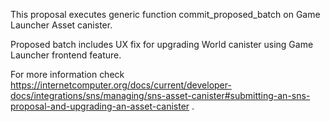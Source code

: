 This proposal executes generic function commit_proposed_batch on Game Launcher Asset canister. 

Proposed batch includes UX fix for upgrading World canister using Game Launcher frontend feature.

For more information check https://internetcomputer.org/docs/current/developer-docs/integrations/sns/managing/sns-asset-canister#submitting-an-sns-proposal-and-upgrading-an-asset-canister .
